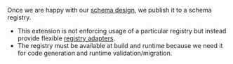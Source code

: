 Once we are happy with our [schema design](schema-design.md), we publish it to a schema registry.

* This extension is not enforcing usage of a particular registry but instead provide
  flexible [registry adapters](../reference/registry-adapters.md).
* The registry must be available at build and runtime because we need it for code generation and runtime validation/migration.
